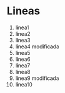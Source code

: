 # Lineas
1. linea1
2. linea2
3. linea3
4. linea4 modificada
5. linea5
6. linea6
7. linea7
8. linea8
9. linea9 modificada
10. linea10